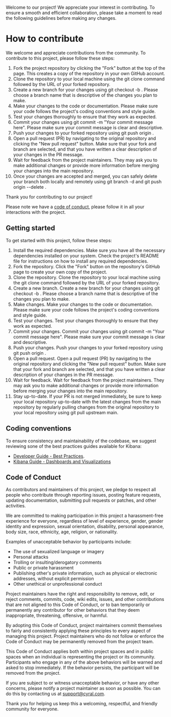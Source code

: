Welcome to our project! We appreciate your interest in contributing. To ensure a smooth and efficient collaboration, please take a moment to read the following guidelines before making any changes.

# How to contribute

We welcome and appreciate contributions from the community. To contribute to this project, please follow these steps:

1. Fork the project repository by clicking the "Fork" button at the top of the page. This creates a copy of the repository in your own GitHub account.
2. Clone the repository to your local machine using the git clone command followed by the URL of your forked repository.
3. Create a new branch for your changes using git checkout -b <branch-name>. Please choose a branch name that is descriptive of the changes you plan to make.
4. Make your changes to the code or documentation. Please make sure your code follows the project's coding conventions and style guide.
5. Test your changes thoroughly to ensure that they work as expected.
6. Commit your changes using git commit -m "Your commit message here". Please make sure your commit message is clear and descriptive.
7. Push your changes to your forked repository using git push origin <branch-name>.
8. Open a pull request (PR) by navigating to the original repository and clicking the "New pull request" button. Make sure that your fork and branch are selected, and that you have written a clear description of your changes in the PR message.
9. Wait for feedback from the project maintainers. They may ask you to make additional changes or provide more information before merging your changes into the main repository.
10. Once your changes are accepted and merged, you can safely delete your branch both locally and remotely using git branch -d <branch-name> and git push origin --delete <branch-name>.

Thank you for contributing to our project!

Please note we have a [code of conduct](#code-of-conduct), please follow it in all your interactions with the project.


## Getting started

To get started with this project, follow these steps:

1. Install the required dependencies. Make sure you have all the necessary dependencies installed on your system. Check the project's README file for instructions on how to install any required dependencies.
2. Fork the repository. Click the "Fork" button on the repository's GitHub page to create your own copy of the project.
3. Clone the repository. Clone the repository to your local machine using the git clone command followed by the URL of your forked repository.
4. Create a new branch. Create a new branch for your changes using git checkout -b <branch-name>. Please choose a branch name that is descriptive of the changes you plan to make.
5. Make changes. Make your changes to the code or documentation. Please make sure your code follows the project's coding conventions and style guide.
6. Test your changes. Test your changes thoroughly to ensure that they work as expected.
7. Commit your changes. Commit your changes using git commit -m "Your commit message here". Please make sure your commit message is clear and descriptive.
8. Push your changes. Push your changes to your forked repository using git push origin <branch-name>.
9. Open a pull request. Open a pull request (PR) by navigating to the original repository and clicking the "New pull request" button. Make sure that your fork and branch are selected, and that you have written a clear description of your changes in the PR message.
10. Wait for feedback. Wait for feedback from the project maintainers. They may ask you to make additional changes or provide more information before merging your changes into the main repository.
11. Stay up-to-date. If your PR is not merged immediately, be sure to keep your local repository up-to-date with the latest changes from the main repository by regularly pulling changes from the original repository to your local repository using git pull upstream main.


## Coding conventions

To ensure consistency and maintainability of the codebase, we suggest reviewing sone of the best practices guides available for Kibana:

- [Developer Guide - Best Practices](https://www.elastic.co/guide/en/kibana/current/development-best-practices.html).
- [Kibana Guide - Dashboards and Visualizations](https://www.elastic.co/guide/en/kibana/current/dashboard.html?elektra=webinar-operationalize-insights-kibana-dashboards)

## Code of Conduct

As contributors and maintainers of this project, we pledge to respect all people who contribute through reporting issues, posting feature requests, updating documentation, submitting pull requests or patches, and other activities.

We are committed to making participation in this project a harassment-free experience for everyone, regardless of level of experience, gender, gender identity and expression, sexual orientation, disability, personal appearance, body size, race, ethnicity, age, religion, or nationality.

Examples of unacceptable behavior by participants include:

 - The use of sexualized language or imagery
 - Personal attacks
 - Trolling or insulting/derogatory comments
 - Public or private harassment
 - Publishing other's private information, such as physical or electronic addresses, without explicit permission
 - Other unethical or unprofessional conduct

Project maintainers have the right and responsibility to remove, edit, or reject comments, commits, code, wiki edits, issues, and other contributions that are not aligned to this Code of Conduct, or to ban temporarily or permanently any contributor for other behaviors that they deem inappropriate, threatening, offensive, or harmful.

By adopting this Code of Conduct, project maintainers commit themselves to fairly and consistently applying these principles to every aspect of managing this project. Project maintainers who do not follow or enforce the Code of Conduct may be permanently removed from the project team.

This Code of Conduct applies both within project spaces and in public spaces when an individual is representing the project or its community. Participants who engage in any of the above behaviors will be warned and asked to stop immediately. If the behavior persists, the participant will be removed from the project.

If you are subject to or witness unacceptable behavior, or have any other concerns, please notify a project maintainer as soon as possible. You can do this by contacting us at support@cyral.com.

Thank you for helping us keep this a welcoming, respectful, and friendly community for everyone.